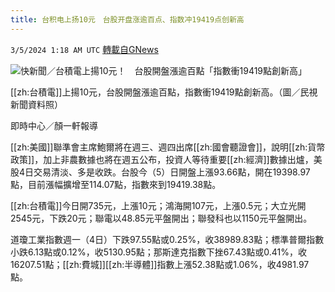 ```yaml
---
title: 台积电上扬10元　台股开盘涨逾百点、指数冲19419点创新高
---
```

`3/5/2024 1:18 AM UTC` [轉載自GNews](https://gnews.org/articles/2365298)

![快新聞／台積電上揚10元！　台股開盤漲逾百點「指數衝19419點創新高」](https://cdn.ftvnews.com.tw/manasystem/FileData/News/b65ce55c-df8b-430b-8191-2d5c34091da4.jpg "快新聞／台積電上揚10元！　台股開盤漲逾百點「指數衝19419點創新高」")

[[zh:台積電]]上揚10元，台股開盤漲逾百點，指數衝19419點創新高。（圖／民視新聞資料照）

即時中心／顏一軒報導

[[zh:美國]]聯準會主席鮑爾將在週三、週四出席[[zh:國會聽證會]]，說明[[zh:貨幣政策]]，加上非農數據也將在週五公布，投資人等待重要[[zh:經濟]]數據出爐，美股4日交易清淡、多是收跌。台股今（5）日開盤上漲93.66點，開在19398.97點，目前漲幅擴增至114.07點，指數來到19419.38點。

[[zh:台積電]]今日開735元，上漲10元；鴻海開107元，上漲0.5元；大立光開2545元，下跌20元；聯電以48.85元平盤開出；聯發科也以1150元平盤開出。

道瓊工業指數週一（4日）下跌97.55點或0.25%，收38989.83點；標準普爾指數小跌6.13點或0.12%，收5130.95點；那斯達克指數下挫67.43點或0.41%，收16207.51點；[[zh:費城]][[zh:半導體]]指數上漲52.38點或1.06%，收4981.97點。
